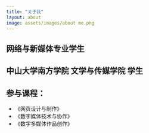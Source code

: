 ```yaml
---
title: "关于我"
layout: about
image: assets/images/about me.png
---
```

## 网络与新媒体专业学生
## 中山大学南方学院 文学与传媒学院 学生
## 参与课程：
* 《网页设计与制作》
* 《数字媒体技术与协作》
* 《数字多媒体作品创作》
